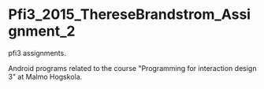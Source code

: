 # Pfi3_2015_ThereseBrandstrom_Assignment_2
pfi3 assignments.

Android programs related to the course "Programming for interaction design 3" at Malmo Hogskola.
